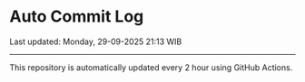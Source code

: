 # Auto Commit Log

Last updated: Monday, 29-09-2025 21:13 WIB

---

This repository is automatically updated every 2 hour using GitHub Actions.
